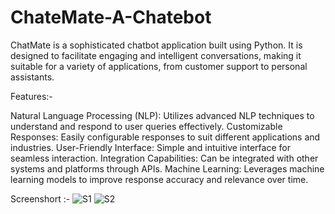 # ChateMate-A-Chatebot
ChatMate is a sophisticated chatbot application built using Python. It is designed to facilitate engaging and intelligent conversations, making it suitable for a variety of applications, from customer support to personal assistants.

Features:-

Natural Language Processing (NLP): Utilizes advanced NLP techniques to understand and respond to user queries effectively.
Customizable Responses: Easily configurable responses to suit different applications and industries.
User-Friendly Interface: Simple and intuitive interface for seamless interaction.
Integration Capabilities: Can be integrated with other systems and platforms through APIs.
Machine Learning: Leverages machine learning models to improve response accuracy and relevance over time.

Screenshort :-
![S1](https://github.com/AmanSingh2274/ChateMate-A-Chatebot/assets/148249849/9464a671-7e04-4273-8fe9-df6f2b1cb9ec)
![S2](https://github.com/AmanSingh2274/ChateMate-A-Chatebot/assets/148249849/d21e7e21-4220-4a66-a865-008d1f7ad9fd)
